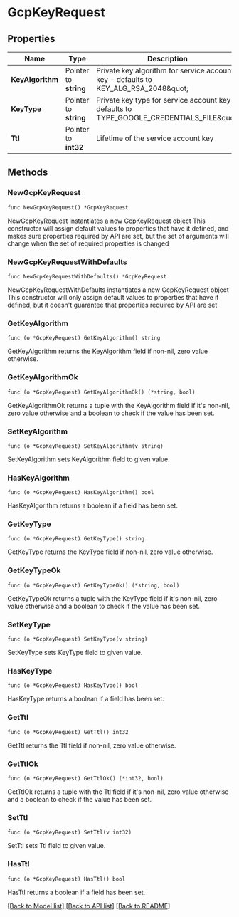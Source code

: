 # GcpKeyRequest

## Properties

Name | Type | Description | Notes
------------ | ------------- | ------------- | -------------
**KeyAlgorithm** | Pointer to **string** | Private key algorithm for service account key - defaults to KEY_ALG_RSA_2048\&quot; | [optional] [default to "KEY_ALG_RSA_2048"]
**KeyType** | Pointer to **string** | Private key type for service account key - defaults to TYPE_GOOGLE_CREDENTIALS_FILE\&quot; | [optional] [default to "TYPE_GOOGLE_CREDENTIALS_FILE"]
**Ttl** | Pointer to **int32** | Lifetime of the service account key | [optional] 

## Methods

### NewGcpKeyRequest

`func NewGcpKeyRequest() *GcpKeyRequest`

NewGcpKeyRequest instantiates a new GcpKeyRequest object
This constructor will assign default values to properties that have it defined,
and makes sure properties required by API are set, but the set of arguments
will change when the set of required properties is changed

### NewGcpKeyRequestWithDefaults

`func NewGcpKeyRequestWithDefaults() *GcpKeyRequest`

NewGcpKeyRequestWithDefaults instantiates a new GcpKeyRequest object
This constructor will only assign default values to properties that have it defined,
but it doesn't guarantee that properties required by API are set

### GetKeyAlgorithm

`func (o *GcpKeyRequest) GetKeyAlgorithm() string`

GetKeyAlgorithm returns the KeyAlgorithm field if non-nil, zero value otherwise.

### GetKeyAlgorithmOk

`func (o *GcpKeyRequest) GetKeyAlgorithmOk() (*string, bool)`

GetKeyAlgorithmOk returns a tuple with the KeyAlgorithm field if it's non-nil, zero value otherwise
and a boolean to check if the value has been set.

### SetKeyAlgorithm

`func (o *GcpKeyRequest) SetKeyAlgorithm(v string)`

SetKeyAlgorithm sets KeyAlgorithm field to given value.

### HasKeyAlgorithm

`func (o *GcpKeyRequest) HasKeyAlgorithm() bool`

HasKeyAlgorithm returns a boolean if a field has been set.

### GetKeyType

`func (o *GcpKeyRequest) GetKeyType() string`

GetKeyType returns the KeyType field if non-nil, zero value otherwise.

### GetKeyTypeOk

`func (o *GcpKeyRequest) GetKeyTypeOk() (*string, bool)`

GetKeyTypeOk returns a tuple with the KeyType field if it's non-nil, zero value otherwise
and a boolean to check if the value has been set.

### SetKeyType

`func (o *GcpKeyRequest) SetKeyType(v string)`

SetKeyType sets KeyType field to given value.

### HasKeyType

`func (o *GcpKeyRequest) HasKeyType() bool`

HasKeyType returns a boolean if a field has been set.

### GetTtl

`func (o *GcpKeyRequest) GetTtl() int32`

GetTtl returns the Ttl field if non-nil, zero value otherwise.

### GetTtlOk

`func (o *GcpKeyRequest) GetTtlOk() (*int32, bool)`

GetTtlOk returns a tuple with the Ttl field if it's non-nil, zero value otherwise
and a boolean to check if the value has been set.

### SetTtl

`func (o *GcpKeyRequest) SetTtl(v int32)`

SetTtl sets Ttl field to given value.

### HasTtl

`func (o *GcpKeyRequest) HasTtl() bool`

HasTtl returns a boolean if a field has been set.


[[Back to Model list]](../README.md#documentation-for-models) [[Back to API list]](../README.md#documentation-for-api-endpoints) [[Back to README]](../README.md)


